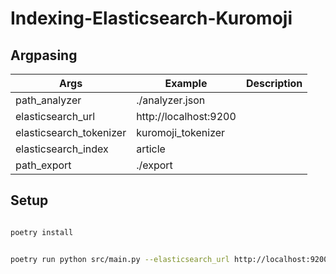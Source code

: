 # Indexing-Elasticsearch-Kuromoji

## Argpasing

| Args | Example | Description |
| --- | --- | --- |
| path_analyzer | ./analyzer.json |  |
| elasticsearch_url | http://localhost:9200 |  |
| elasticsearch_tokenizer | kuromoji_tokenizer |  |
| elasticsearch_index | article |  |
| path_export | ./export |  |

## Setup

```bash

poetry install

```

```bash

poetry run python src/main.py --elasticsearch_url http://localhost:9200

```
